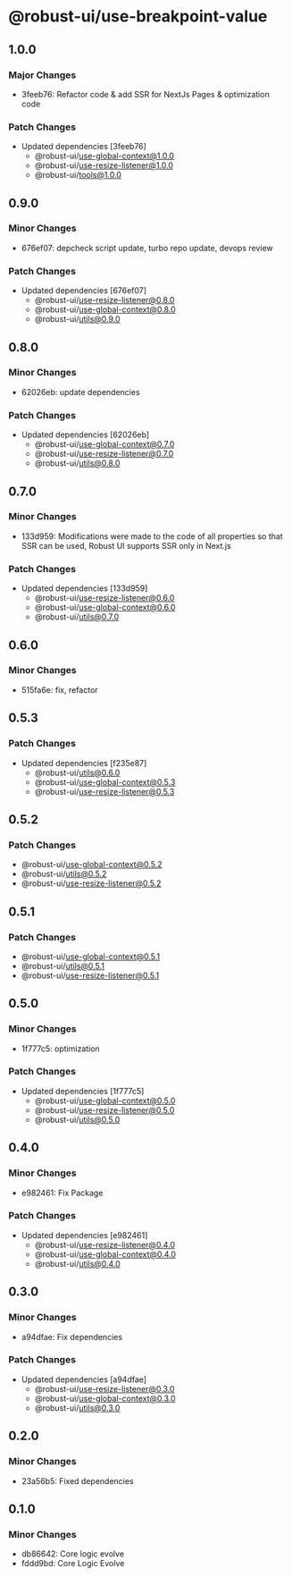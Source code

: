 # @robust-ui/use-breakpoint-value

## 1.0.0

### Major Changes

- 3feeb76: Refactor code & add SSR for NextJs Pages & optimization code

### Patch Changes

- Updated dependencies [3feeb76]
  - @robust-ui/use-global-context@1.0.0
  - @robust-ui/use-resize-listener@1.0.0
  - @robust-ui/tools@1.0.0

## 0.9.0

### Minor Changes

- 676ef07: depcheck script update, turbo repo update, devops review

### Patch Changes

- Updated dependencies [676ef07]
  - @robust-ui/use-resize-listener@0.8.0
  - @robust-ui/use-global-context@0.8.0
  - @robust-ui/utils@0.9.0

## 0.8.0

### Minor Changes

- 62026eb: update dependencies

### Patch Changes

- Updated dependencies [62026eb]
  - @robust-ui/use-global-context@0.7.0
  - @robust-ui/use-resize-listener@0.7.0
  - @robust-ui/utils@0.8.0

## 0.7.0

### Minor Changes

- 133d959: Modifications were made to the code of all properties so that SSR can be used, Robust UI supports SSR only in Next.js

### Patch Changes

- Updated dependencies [133d959]
  - @robust-ui/use-resize-listener@0.6.0
  - @robust-ui/use-global-context@0.6.0
  - @robust-ui/utils@0.7.0

## 0.6.0

### Minor Changes

- 515fa6e: fix, refactor

## 0.5.3

### Patch Changes

- Updated dependencies [f235e87]
  - @robust-ui/utils@0.6.0
  - @robust-ui/use-global-context@0.5.3
  - @robust-ui/use-resize-listener@0.5.3

## 0.5.2

### Patch Changes

- @robust-ui/use-global-context@0.5.2
- @robust-ui/utils@0.5.2
- @robust-ui/use-resize-listener@0.5.2

## 0.5.1

### Patch Changes

- @robust-ui/use-global-context@0.5.1
- @robust-ui/utils@0.5.1
- @robust-ui/use-resize-listener@0.5.1

## 0.5.0

### Minor Changes

- 1f777c5: optimization

### Patch Changes

- Updated dependencies [1f777c5]
  - @robust-ui/use-global-context@0.5.0
  - @robust-ui/use-resize-listener@0.5.0
  - @robust-ui/utils@0.5.0

## 0.4.0

### Minor Changes

- e982461: Fix Package

### Patch Changes

- Updated dependencies [e982461]
  - @robust-ui/use-resize-listener@0.4.0
  - @robust-ui/use-global-context@0.4.0
  - @robust-ui/utils@0.4.0

## 0.3.0

### Minor Changes

- a94dfae: Fix dependencies

### Patch Changes

- Updated dependencies [a94dfae]
  - @robust-ui/use-resize-listener@0.3.0
  - @robust-ui/use-global-context@0.3.0
  - @robust-ui/utils@0.3.0

## 0.2.0

### Minor Changes

- 23a56b5: Fixed dependencies

## 0.1.0

### Minor Changes

- db86642: Core logic evolve
- fddd9bd: Core Logic Evolve
